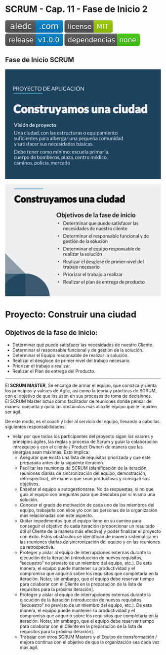# SCRUM - Cap. 11 - Fase de Inicio 2

[![aledc.com](https://github.com/aledc7/Scrum-Certification/blob/master/recursos/aledc.com.svg)](https://aledc.com)
[![License](https://github.com/aledc7/Scrum-Certification/blob/master/recursos/mit-license.svg)](https://aledc.com)
[![GitHub release](https://github.com/aledc7/Scrum-Certification/blob/master/recursos/release.svg)](https://aledc.com)
[![Dependencies](https://github.com/aledc7/Scrum-Certification/blob/master/recursos/dependencias-none.svg)](https://aledc.com)

## Fase de Inicio SCRUM


![Vision](https://github.com/aledc7/Scrum-Certification/blob/master/recursos/11/01%20-%20Vision.png?raw=true)


![Objetivos Fase Inicio](https://github.com/aledc7/Scrum-Certification/blob/master/recursos/11/02%20-%20ObjetivosFaseInicio.png?raw=true)

# Proyecto: Construir una ciudad

## Objetivos de la fase de inicio:

- Determinar qué puede satisfacer las necesidades de nuestro Cliente.
- Determinar el responsable funcional y de gestión de la solución.
- Determinar el Equipo resopnsable de realizar la solución.
- Realizar el desgloce de primer nivel del trabajo necesario.
- Priorizar el trabajo a realizar.
- Realizar el Plan de entrega del Producto.


______________________________________________________________________________________________________________


El __SCRUM MASTER__, Se encarga de armar el equipo, que conozca y sienta los principios y valores de Agile, así como la teoría y prácticas de SCRUM, con el objetivo de que los usen en sus procesos de toma de decisiones.   
El SCRUM Master actúa como facilitador de reuniones donde pensar de manera conjunta y quita los obstáculos más allá del equipo que le impiden ser ágil.

De este modo, es el coach y lider al servicio del equipo, llevando a cabo las siguientes responsabilidades:

- Velar por que todos los participantes del proyecto sigan los valores y principios ágiles, las reglas y proceso de Scrum y guiar la colaboración intraequipo y con el cliente / Product Owner) de manera que las sinergias sean máximas. Esto implica:
  - Asegurar que exista una lista de requisitos priorizada y que esté preparada antes de la siguiente iteración.
  - Facilitar las reuniones de SCRUM (planificación de la iteración, reuniones diarias de sincronización del equipo, demostración, retrospectiva), de manera que sean productivas y consigan sus objetivos.
  - Enseñar al equipo a autogestionarse. No da respuestas, si no que guía al equipo con preguntas para que descubra por sí mismo una solución.
  - Conocer el grado de motivación de cada uno de los miembros del equipo, trabajarla con ellos y/o con las personas de la organización más relacionadas con este aspecto.
  - Quitar impedimentos que el equipo tiene en su camino para conseguir el objetivo de cada iteración (proporcionar un resultado útil al Cliente de la manera más efectiva) y poder finalizar el proyecto con éxito. Estos obstáculos se identifican de manera sistemática en las reuniones diarias de sincronización del equipo y en las reuniones de retrospectiva.
  - Proteger y aislar al equipo de interrupciones externas durante la ejecución de la iteración (introducción de nuevos requisitos, “secuestro” no previsto de un miembro del equipo, etc.). De esta manera, el equipo puede mantener su productividad y el compromiso que adquirió sobre los requisitos que completaría en la iteración. Notar, sin embargo, que el equipo debe reservar tiempo para colaborar con el Cliente en la preparación de la lista de requisitos para la próxima iteración].
  - Proteger y aislar al equipo de interrupciones externas durante la ejecución de la iteración (introducción de nuevos requisitos, “secuestro” no previsto de un miembro del equipo, etc.). De esta manera, el equipo puede mantener su productividad y el compromiso que adquirió sobre los requisitos que completaría en la iteración. Notar, sin embargo, que el equipo debe reservar tiempo para colaborar con el Cliente en la preparación de la lista de requisitos para la próxima iteración].
  - Trabajar con otros SCRUM Masters y el Equipo de transformación / mejora contínua con el objetivo de que la organización sea cada vez más ágil. 
